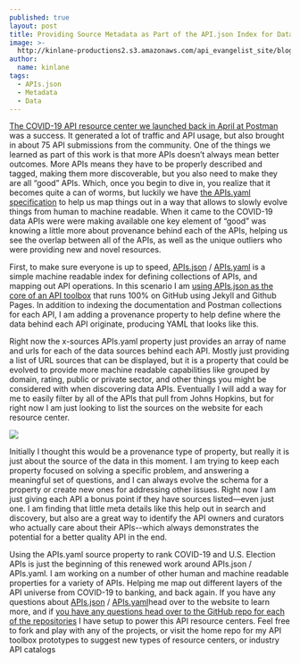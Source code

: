 ```yaml
---
published: true
layout: post
title: Providing Source Metadata as Part of the API.json Index for Data APIs
image: >-
  http://kinlane-productions2.s3.amazonaws.com/api_evangelist_site/blog/screen_shot_2020_10_06_at_2.03.22_pm.png
author:
  name: kinlane
tags:
  - APIs.json
  - Metadata
  - Data
---
```

[The COVID-19 API resource center we launched back in April at Postman](https://covid-19-apis.postman.com/) was a success. It generated a lot of traffic and API usage, but also brought in about 75 API submissions from the community. One of the things we learned as part of this work is that more APIs doesn’t always mean better outcomes. More APIs means they have to be properly described and tagged, making them more discoverable, but you also need to make they are all “good” APIs. Which, once you begin to dive in, you realize that it becomes quite a can of worms, but luckily we have [the APIs.yaml specification](http://apisyaml.org/) to help us map things out in a way that allows to slowly evolve things from human to machine readable. When it came to the COVID-19 data APIs were were making available one key element of “good” was knowing a little more about provenance behind each of the APIs, helping us see the overlap between all of the APIs, as well as the unique outliers who were providing new and novel resources.

First, to make sure everyone is up to speed, [APIs.json](http://apisjson.org/) / [APIs.yaml](http://apisyaml.org/) is a simple machine readable index for defining collections of APIs, and mapping out API operations. In this scenario I am [using APIs.json as the core of an API toolbox](https://github.com/postman-toolboxes/covid-19/blob/master/_data/apis.yaml) that runs 100% on GitHub using Jekyll and Github Pages. In addition to indexing the documentation and Postman collections for each API, I am adding a provenance property to help define where the data behind each API originate, producing YAML that looks like this.

Right now the x-sources APIs.yaml property just provides an array of name and urls for each of the data sources behind each API. Mostly just providing a list of URL sources that can be displayed, but it is a property that could be evolved to provide more machine readable capabilities like grouped by domain, rating, public or private sector, and other things you might be considered with when discovering data APIs. Eventually I will add a way for me to easily filter by all of the APIs that pull from Johns Hopkins, but for right now I am just looking to list the sources on the website for each resource center.

![](http://kinlane-productions2.s3.amazonaws.com/api_evangelist_site/blog/screen_shot_2020_10_06_at_2.03.22_pm.png)

Initially I thought this would be a provenance type of property, but really it is just about the source of the data in this moment. I am trying to keep each property focused on solving a specific problem, and answering a meaningful set of questions, and I can always evolve the schema for a property or create new ones for addressing other issues. Right now I am just giving each API a bonus point if they have sources listed—even just one. I am finding that little meta details like this help out in search and discovery, but also are a great way to identify the API owners and curators who actually care about their APIs--which always demonstrates the potential for a better quality API in the end.

Using the APIs.yaml source property to rank COVID-19 and U.S. Election APIs is just the beginning of this renewed work around APIs.json / APIs.yaml. I am working on a number of other human and machine readable properties for a variety of APIs. Helping me map out different layers of the API universe from COVID-19 to banking, and back again. If you have any questions about [APIs.json](http://apisjson.org/) / [APIs.yaml](http://apisyaml.org/)head over to the website to learn more, and if [you have any questions head over to the GitHub repo for each of the repositories](https://github.com/postman-toolboxes) I have setup to power this API resource centers. Feel free to fork and play with any of the projects, or visit the home repo for my API toolbox prototypes to suggest new types of resource centers, or industry API catalogs